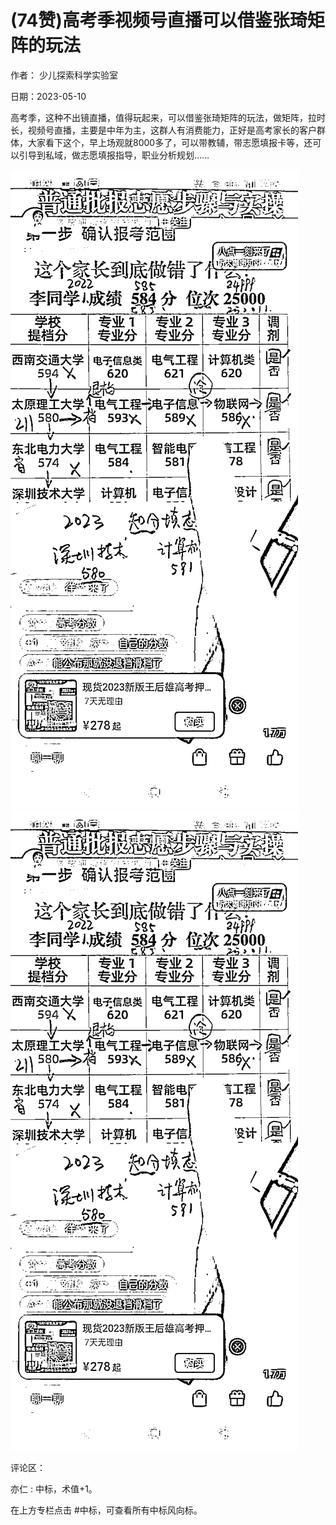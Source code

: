 
# (74赞)高考季视频号直播可以借鉴张琦矩阵的玩法

作者：  少儿探索科学实验室

日期：2023-05-10

高考季，这种不出镜直播，值得玩起来，可以借鉴张琦矩阵的玩法，做矩阵，拉时长，视频号直播，主要是中年为主，这群人有消费能力，正好是高考家长的客户群体，大家看下这个，早上场观就8000多了，可以带教辅，带志愿填报卡等，还可以引导到私域，做志愿填报指导，职业分析规划……

![](img/gaokao-xiangguan_0506.png)![](img/gaokao-xiangguan_0511.png)

评论区：

亦仁 : 中标，术值+1。

在上方专栏点击 #中标，可查看所有中标风向标。
